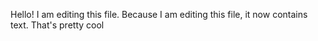 Hello! I am editing this file. Because I am editing this file, it now contains text. That's pretty cool

